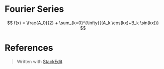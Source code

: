

# Fourier Series

$$
f(x) = \frac{A_0}{2} + \sum_{k=0}^{\infty}{(A_k \cos(kx)+B_k \sin(kx))}
$$


# References


> Written with [StackEdit](https://stackedit.io/).
<!--stackedit_data:
eyJoaXN0b3J5IjpbLTI2MjIzMzE4Nl19
-->